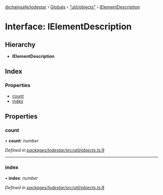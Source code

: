 [@chainsafe/lodestar](../README.md) › [Globals](../globals.md) › ["util/objects"](../modules/_util_objects_.md) › [IElementDescription](_util_objects_.ielementdescription.md)

# Interface: IElementDescription

## Hierarchy

* **IElementDescription**

## Index

### Properties

* [count](_util_objects_.ielementdescription.md#count)
* [index](_util_objects_.ielementdescription.md#index)

## Properties

###  count

• **count**: *number*

*Defined in [packages/lodestar/src/util/objects.ts:9](https://github.com/ChainSafe/lodestar/blob/08fb27fc7/packages/lodestar/src/util/objects.ts#L9)*

___

###  index

• **index**: *number*

*Defined in [packages/lodestar/src/util/objects.ts:8](https://github.com/ChainSafe/lodestar/blob/08fb27fc7/packages/lodestar/src/util/objects.ts#L8)*
